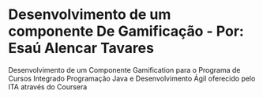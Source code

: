 # Desenvolvimento de um componente De Gamificação - Por: Esaú Alencar Tavares
Desenvolvimento de um Componente Gamification para o Programa de Cursos Integrado Programação Java e Desenvolvimento Ágil oferecido pelo ITA através do Coursera
